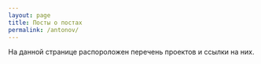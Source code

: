 ```yaml
---
layout: page
title: Посты о постах
permalink: /antonov/
---
```


На данной странице распороложен перечень проектов и ссылки на них.
